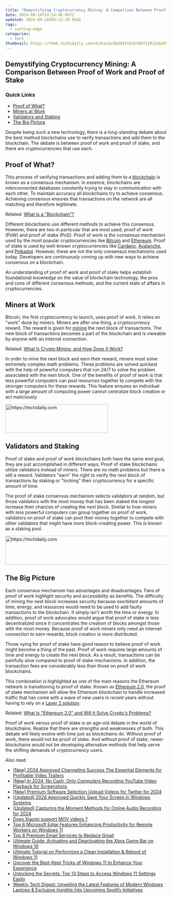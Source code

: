 ```yaml
---
title: "Demystifying Cryptocurrency Mining: A Comparison Between Proof of Work and Proof of Stake"
date: 2024-09-14T19:24:46.097Z
updated: 2024-09-18T03:12:29.916Z
tags:
  - cutting-edge
categories:
  - tech
thumbnail: https://thmb.techidaily.com/dc4cacbc8b493fc632f86712912ebd59bbc9ecbefdaf01df729929788c56ed4e.jpeg
---
```


## Demystifying Cryptocurrency Mining: A Comparison Between Proof of Work and Proof of Stake

### Quick Links

* [Proof of What?](https://remote-screen-capture.techidaily.com/new-conquering-common-challenges-easy-steps-for-your-ipad-capture-process-for-2024/)
* [Miners at Work](https://win-amazing.techidaily.com/install-epson-wf-3540-printer-software-for-windows-free-download-guide/)
* [Validators and Staking](https://screen-sharing-recording.techidaily.com/ultimate-screenrecorder-comprehensive-step-by-step-guide-for-2024/)
* [The Big Picture](https://screen-activity-recording.techidaily.com/2024-approved-the-art-of-documenting-xbox-playtime-online/)

 Despite being such a new technology, there is a long-standing debate about the best method blockchains use to verify transactions and add them to the blockchain. The debate is between proof of work and proof of stake, and there are cryptocurrencies that use each.

##  Proof of What?

 This process of verifying transactions and adding them to a [blockchain](https://facebook-videos.techidaily.com/updated-2024-approved-top-playlist-hits-social-medias-1-10-video-winners/) is known as a consensus mechanism. In essence, blockchains are interconnected databases constantly trying to stay in communication with each other. To maintain accuracy all blockchains try to achieve consensus. Achieving consensus ensures that transactions on the network are all matching and therefore legitimate.

Related: [What Is a "Blockchain"?](https://facebook-videos.techidaily.com/updated-2024-approved-top-playlist-hits-social-medias-1-10-video-winners/) 

 Different blockchains use different methods to achieve this consensus. However, there are two in particular that are most used, proof of work (PoW) and proof of stake (PoS). Proof of work is the consensus mechanism used by the most popular cryptocurrencies like [Bitcoin](https://extra-support.techidaily.com/navigating-through-excellent-hdr-cam-choices-for-2024/) and [Ethereum](https://extra-information.techidaily.com/in-2024-automated-opener-your-srt-files-windows-and-mac/). Proof of stake is used by well-known cryptocurrencies like [Cardano](https://cardano.org/), [Avalanche](https://www.avax.network/), and [Polkadot](https://polkadot.network/). However, these are not the only consensus mechanisms used today. Developers are continuously coming up with new ways to achieve consensus on a blockchain.

 An understanding of proof of work and proof of stake helps establish foundational knowledge on the value of blockchain technology, the pros and cons of different consensus methods, and the current state of affairs in cryptocurrencies.

##  Miners at Work

 Bitcoin, the first cryptocurrency to launch, uses proof of work. It relies on "work" done by miners. Miners are after one thing, a cryptocurrency reward. The reward is given for [mining](https://vimeo-videos.techidaily.com/updated-in-2024-mastering-video-allure-securing-top-spots-with-the-vimeo-experts/) the next block of transactions. The new block of transactions becomes a part of the blockchain and is viewable by anyone with an internet connection.

Related: [What Is Crypto Mining, and How Does It Work?](https://vimeo-videos.techidaily.com/updated-in-2024-mastering-video-allure-securing-top-spots-with-the-vimeo-experts/) 

 In order to mine the next block and earn their reward, miners must solve extremely complex math problems. These problems are solved quickest with the help of powerful computers that run 24/7 to solve the problem associated with the next block. One of the benefits of proof of work is that less powerful computers can pool resources together to compete with the stronger computers for these rewards. This feature ensures an individual with a large amount of computing power cannot centralize block creation or act maliciously.

<!-- affiliate ads begin -->
<a href="https://bluettius.sjv.io/c/5597632/2139113/17108" target="_top" id="2139113">
  <img src="//a.impactradius-go.com/display-ad/17108-2139113" border="0" alt="https://techidaily.com" width="320" height="90"/>
</a>
<img height="0" width="0" src="https://bluettius.sjv.io/i/5597632/2139113/17108" style="position:absolute;visibility:hidden;" border="0" />
<!-- affiliate ads end -->

##  Validators and Staking

 Proof of stake and proof of work blockchains both have the same end goal, they are just accomplished in different ways. Proof of stake blockchains utilize validators instead of miners. There are no math problems but there is still a reward. Validators "earn" the right to verify the next block of transactions by staking or "locking" their cryptocurrency for a specific amount of time.

 The proof of stake consensus mechanism selects validators at random, but those validators with the most money that has been staked the longest increase their chances of creating the next block. Similar to how miners with less powerful computers can group together on proof of work, validators on proof of stake can pool their money together to compete with other validators that might have more block-creating power. This is known as a staking pool.

<!-- affiliate ads begin -->
<a href="https://imp.i357552.net/c/5597632/1030380/11832" target="_top" id="1030380">
  <img src="//a.impactradius-go.com/display-ad/11832-1030380" border="0" alt="https://techidaily.com" width="720" height="90"/>
</a>
<img height="0" width="0" src="https://imp.i357552.net/i/5597632/1030380/11832" style="position:absolute;visibility:hidden;" border="0" />
<!-- affiliate ads end -->

##  The Big Picture

 Each consensus mechanism has advantages and disadvantages. Fans of proof of work highlight security and accessibility as benefits. The difficulty of mining the next block increases security because exorbitant amounts of time, energy, and resources would need to be used to add faulty transactions to the blockchain. It simply isn't worth the time or energy. In addition, proof of work advocates would argue that proof of stake is less decentralized since it concentrates the creation of blocks amongst those with the most money. Because proof of work miners only need an internet connection to earn rewards, block creation is more distributed.

 Those vying for proof of stake have good reason to believe proof of work might become a thing of the past. Proof of work requires large amounts of time and energy to create the next block. As a result, transactions can be painfully slow compared to proof of stake mechanisms. In addition, the transaction fees are considerably less than those on proof of work blockchains.

 This combination is highlighted as one of the main reasons the Ethereum network is transitioning to proof of stake. Known as [Ethereum 2.0](https://unlock-android.techidaily.com/pattern-locks-are-unsafe-secure-your-xiaomi-redmi-12-5g-phone-now-with-these-tips-by-drfone-android/), the proof of stake mechanism will allow the Ethereum blockchain to handle increased traffic that has come with a wave of new users in recent years without having to rely on a [Layer 2 solution](https://android-unlock.techidaily.com/how-to-remove-a-previously-synced-google-account-from-your-motorola-razr-40-by-drfone-android/).

Related: [What Is "Ethereum 2.0" and Will It Solve Crypto's Problems?](https://unlock-android.techidaily.com/pattern-locks-are-unsafe-secure-your-xiaomi-redmi-12-5g-phone-now-with-these-tips-by-drfone-android/) 

 Proof of work versus proof of stake is an age-old debate in the world of blockchains. Realize that there are strengths and weaknesses of both. This debate will likely evolve with time just as blockchains do. Without proof of work, there would not be proof of stake. And without proof of stake, newer blockchains would not be developing alternative methods that help serve the shifting demands of cryptocurrency users.

<ins class="adsbygoogle"
     style="display:block"
     data-ad-format="autorelaxed"
     data-ad-client="ca-pub-7571918770474297"
     data-ad-slot="1223367746"></ins>

<ins class="adsbygoogle"
     style="display:block"
     data-ad-client="ca-pub-7571918770474297"
     data-ad-slot="8358498916"
     data-ad-format="auto"
     data-full-width-responsive="true"></ins>

<span class="atpl-alsoreadstyle">Also read:</span>
<div><ul>
<li><a href="https://youtube-web.techidaily.com/024-approved-channeling-success-the-essential-elements-for-profitable-video-trailers/"><u>[New] 2024 Approved Channeling Success The Essential Elements for Profitable Video Trailers</u></a></li>
<li><a href="https://youtube-web.techidaily.com/n-2024-no-cash-only-computers-recording-youtube-video-playback-for-screenshots/"><u>[New] In 2024, No Cash, Only Computers Recording YouTube Video Playback for Screenshots</u></a></li>
<li><a href="https://fox-info.techidaily.com/new-premium-software-selection-upload-videos-for-twitter-for-2024/"><u>[New] Premium Software Selection Upload Videos for Twitter for 2024</u></a></li>
<li><a href="https://screen-video-capture.techidaily.com/updated-2024-approved-quickly-save-your-screen-in-windows-systems/"><u>[Updated] 2024 Approved Quickly Save Your Screen in Windows Systems</u></a></li>
<li><a href="https://screen-video-capture.techidaily.com/updated-capturing-the-moment-methods-for-online-audio-recording-for-2024/"><u>[Updated] Capturing the Moment Methods for Online Audio Recording for 2024</u></a></li>
<li><a href="https://phone-solutions.techidaily.com/does-xiaomi-support-mov-videos-by-aiseesoft-video-converter-play-mov-on-android/"><u>Does Xiaomi support MOV videos ?</u></a></li>
<li><a href="https://some-skills.techidaily.com/top-6-microsoft-edge-features-enhancing-productivity-for-remote-workers-on-windows-11/"><u>Top 6 Microsoft Edge Features Enhancing Productivity for Remote Workers on Windows 11</u></a></li>
<li><a href="https://tech-recovery.techidaily.com/top-8-premium-email-services-to-replace-gmail/"><u>Top 8 Premium Email Services to Replace Gmail</u></a></li>
<li><a href="https://some-skills.techidaily.com/ultimate-guide-activating-and-deactivating-the-xbox-game-bar-on-windows-10/"><u>Ultimate Guide: Activating and Deactivating the Xbox Game Bar on Windows 10</u></a></li>
<li><a href="https://some-skills.techidaily.com/ultimate-tutorial-on-performing-a-clean-installation-and-reboot-of-windows-11/"><u>Ultimate Tutorial on Performing a Clean Installation & Reboot of Windows 11</u></a></li>
<li><a href="https://some-skills.techidaily.com/uncover-the-best-kept-tricks-of-windows-11-to-enhance-your-experience/"><u>Uncover the Best-Kept Tricks of Windows 11 to Enhance Your Experience</u></a></li>
<li><a href="https://some-skills.techidaily.com/unlocking-the-secrets-top-13-steps-to-access-windows-11-settings-easily/"><u>Unlocking the Secrets: Top 13 Steps to Access Windows 11 Settings Easily</u></a></li>
<li><a href="https://some-skills.techidaily.com/weekly-tech-digest-unveiling-the-latest-features-of-modern-windows-laptops-and-exclusive-insights-into-upcoming-spotify-initiatives/"><u>Weekly Tech Digest: Unveiling the Latest Features of Modern Windows Laptops & Exclusive Insights Into Upcoming Spotify Initiatives</u></a></li>
</ul></div>

